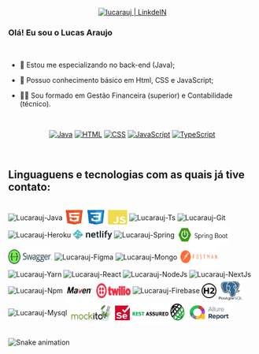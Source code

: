 <p align="center"><a href="https://www.linkedin.com/in/lucarauj"><img alt="lucarauj | LinkdeIN" width="50px" src="https://user-images.githubusercontent.com/43545812/144035037-0f415fc7-9f96-4517-a370-ccc6e78a714b.png" /></a></p>

### Olá! Eu sou o Lucas Araujo 

<br>

- 📖 Estou me especializando no back-end (Java);

- 🎨 Possuo conhecimento básico em Html, CSS e JavaScript;

- 👨‍🎓 Sou formado em Gestão Financeira (superior) e Contabilidade (técnico).

<br>

<p align="center">
<a href="https://github.com/lucarauj?tab=repositories&q=&type=&language=java&sort="><img src="https://img.shields.io/badge/java-%23ED8B00.svg?style=for-the-badge&logo=java&logoColor=black" alt="Java"/></a>
<a href="https://github.com/lucarauj?tab=repositories&q=&type=&language=html&sort="><img src="https://img.shields.io/badge/HTML5-E34F26?style=for-the-badge&logo=html5&logoColor=black" alt="HTML"/></a>
<a href="https://github.com/lucarauj?tab=repositories&q=&type=&language=css&sort="><img src="https://img.shields.io/badge/CSS-239120?&style=for-the-badge&logo=css3&logoColor=black" alt="CSS"/></a>
<a href="https://github.com/lucarauj?tab=repositories&q=&type=&language=javascript&sort="><img src="https://img.shields.io/badge/JavaScript-F7DF1E?style=for-the-badge&logo=javascript&logoColor=black" alt="JavaScript"/></a>
<a href="https://github.com/lucarauj?tab=repositories&q=&type=&language=typescript&sort="><img src="https://img.shields.io/badge/TypeScript-E34F26?style=for-the-badge&logo=typescript&logoColor=black" alt="TypeScript"/></a>
</p>
  
<br>

## Linguaguens e tecnologias com as quais já tive contato:
 
<div style="display: inline_block"><br>
  <img align="center" alt="Lucarauj-Java" height="30" width="40" src="https://cdn.jsdelivr.net/gh/devicons/devicon/icons/java/java-original.svg">
  <img align="center" alt="Lucarauj-HTML" height="30" width="40" src="https://raw.githubusercontent.com/devicons/devicon/master/icons/html5/html5-original.svg">
  <img align="center" alt="Lucarauj-CSS" height="30" width="40" src="https://raw.githubusercontent.com/devicons/devicon/master/icons/css3/css3-original.svg">
  <img align="center" alt="Lucarauj-Js" height="30" width="40" src="https://raw.githubusercontent.com/devicons/devicon/master/icons/javascript/javascript-plain.svg">
  <img align="center" alt="Lucarauj-Ts" height="30" width="40" src="https://cdn.jsdelivr.net/gh/devicons/devicon/icons/typescript/typescript-original.svg">
  <img align="center" alt="Lucarauj-Git" height="30" width="40" src="https://cdn.jsdelivr.net/gh/devicons/devicon/icons/git/git-original.svg">
  <img align="center" alt="Lucarauj-Heroku" height="30" width="40" src="https://cdn.jsdelivr.net/gh/devicons/devicon/icons/heroku/heroku-plain.svg">
  <img align="center" alt="Lucarauj-Netlify" height="20" width="80" src="https://github.com/lucarauj/assets/blob/main/Netlify.png">
  <img align="center" alt="Lucarauj-Spring" height="30" width="40" src="https://cdn.jsdelivr.net/gh/devicons/devicon/icons/spring/spring-original.svg">
  <img align="center" alt="Lucarauj-SpringBoot" height="40" width="110" src="https://github.com/lucarauj/assets/blob/main/SpringBoot.jpeg">
  <img align="center" alt="Lucarauj-Swagger" height="30" width="90" src="https://github.com/lucarauj/assets/blob/main/Swagger.png">
  <img align="center" alt="Lucarauj-Figma" height="30" width="40" src="https://cdn.jsdelivr.net/gh/devicons/devicon/icons/figma/figma-original.svg">
  <img align="center" alt="Lucarauj-Mongo" height="30" width="40" src="https://cdn.jsdelivr.net/gh/devicons/devicon/icons/mongodb/mongodb-original.svg">
  <img align="center" alt="Lucarauj-Postman" height="50" width="80" src="https://github.com/lucarauj/assets/blob/main/postman.png">
  <img align="center" alt="Lucarauj-Yarn" height="50" width="60" src="https://cdn.jsdelivr.net/gh/devicons/devicon/icons/yarn/yarn-original-wordmark.svg">
  <img align="center" alt="Lucarauj-React" height="30" width="40" src="https://cdn.jsdelivr.net/gh/devicons/devicon/icons/react/react-original-wordmark.svg">
  <img align="center" alt="Lucarauj-NodeJs" height="30" width="40" src="https://cdn.jsdelivr.net/gh/devicons/devicon/icons/nodejs/nodejs-plain.svg">
  <img align="center" alt="Lucarauj-NextJs" height="30" width="40" src="https://cdn.jsdelivr.net/gh/devicons/devicon/icons/nextjs/nextjs-original-wordmark.svg">
  <img align="center" alt="Lucarauj-Npm" height="40" width="50" src="https://cdn.jsdelivr.net/gh/devicons/devicon/icons/npm/npm-original-wordmark.svg">
  <img align="center" alt="Lucarauj-Maven" height="50" width="60" src="https://github.com/lucarauj/assets/blob/main/Maven-Apache.svg">
  <img align="center" alt="Lucarauj-Twilio" height="30" width="70" src="https://github.com/lucarauj/assets/blob/main/Twilio.png">
  <img align="center" alt="Lucarauj-Firebase" height="50" width="60" src="https://cdn.jsdelivr.net/gh/devicons/devicon/icons/firebase/firebase-plain-wordmark.svg">
  <img align="center" alt="Lucarauj-H2" height="30" width="30" src="https://github.com/lucarauj/assets/blob/main/H2.png">
  <img align="center" alt="Lucarauj-Postgresql" height="40" width="50" src="https://github.com/lucarauj/assets/blob/main/postgresql.svg">
  <img align="center" alt="Lucarauj-Mysql" height="50" width="70" src="https://cdn.jsdelivr.net/gh/devicons/devicon/icons/mysql/mysql-original-wordmark.svg">
  <img align="center" alt="Lucarauj-Mockito" height="40" width="90" src="https://github.com/lucarauj/assets/blob/main/mockito.png">
  <img align="center" alt="Lucarauj-Selenium" height="30" width="30" src="https://github.com/lucarauj/assets/blob/main/SeleniumWebDriver.png"/>
  <img align="center" alt="Lucarauj-RestAssured" height="40" width="110" src="https://github.com/lucarauj/assets/blob/main/RestAssured.jpeg"/>  
  <img align="center" alt="Lucarauj-Allure" height="40" width="90" src="https://github.com/lucarauj/assets/blob/main/AllureReport.jpg"/>
 
</div>
  
<br>
  
![Snake animation](https://github.com/lucarauj/lucarauj/blob/output/github-contribution-grid-snake.svg)
